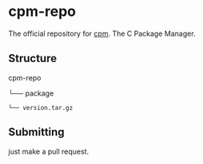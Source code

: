 # cpm-repo

The official repository for [cpm](https://github.com/neoapps-dev/cpm). The C Package Manager.

## Structure

cpm-repo

└── package

    └── version.tar.gz

## Submitting

just make a pull request.

